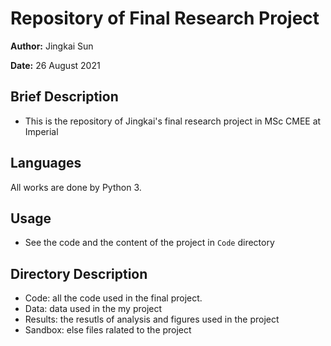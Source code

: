 # Repository of Final Research Project

__Author:__ Jingkai Sun

__Date:__ 26 August 2021

## Brief Description
- This is the repository of Jingkai's final research project in MSc CMEE at Imperial

## Languages
All works are done by Python 3.

## Usage
- See the code and the content of the project in `Code` directory

## Directory Description
- Code: all the code used in the final project.
- Data: data used in the my project
- Results: the resutls of analysis and figures used in the project
- Sandbox: else files ralated to the project
